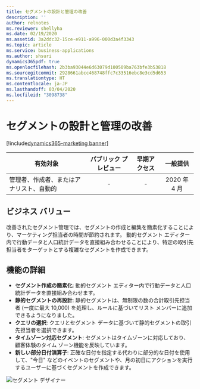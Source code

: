 ```yaml
---
title: セグメントの設計と管理の改善
description: ''
author: relnotes
ms.reviewer: shellyha
ms.date: 02/19/2020
ms.assetid: 3a2ddc32-15ce-e911-a996-000d3a4f3343
ms.topic: article
ms.service: business-applications
ms.author: shsuri
dynamics365pdf: true
ms.openlocfilehash: 2b3ba93044e6d63079d100509ba763bfe3b53818
ms.sourcegitcommit: 2928661abcc468748ffc7c33516ebc8e3cd5d653
ms.translationtype: HT
ms.contentlocale: ja-JP
ms.lasthandoff: 03/04/2020
ms.locfileid: "3098738"
---
```

# <a name="improved-segment-design-and-management"></a>セグメントの設計と管理の改善
[!include[dynamics365-marketing banner](../includes/dynamics365-marketing.md)]

| 有効対象    |  パブリック プレビュー | 早期アクセス | 一般提供 | 
| ---------- | :----------: |:----------: |:----------: |
|管理者、作成者、またはアナリスト、自動的|-|-| 2020 年 4 月|


## <a name="business-value"></a>ビジネス バリュー
<!-- bv start -->
改善されたセグメント管理では、セグメントの作成と編集を簡素化することにより、マーケティング担当者の時間が節約されます。 動的セグメント エディター内で行動データと人口統計データを直接組み合わせることにより、特定の取引先担当者をターゲットとする複雑なセグメントを作成できます。
<!-- bv end -->



## <a name="feature-details"></a>機能の詳細
<!--feature detail start -->
- **セグメント作成の簡素化**: 動的セグメント エディター内で行動データと人口統計データを直接組み合わせます。 
- **静的セグメントの再設計**: 静的セグメントは、無制限の数の合計取引先担当者 (一度に最大 10,000) を処理し、ルールに基づいてリスト メンバーに追加できるようになりました。
- **クエリの選択**: クエリとセグメント データに基づいて静的セグメントの取引先担当者を選択できます。
- **タイムゾーン対応セグメント**: セグメントはタイムゾーンに対応しており、顧客体験のタイム ゾーン機能を反映しています。
- **新しい部分日付演算子**: 正確な日付を指定する代わりに部分的な日付を使用して、"今日" などのイベントのセグメントや、月の初日にアクションを実行するユーザーに基づくセグメントを作成できます。
<!--feature detail end -->

![セグメント デザイナー](media/segmentation.png "セグメント デザイナー")
<!-- Picture 1 -->








